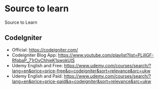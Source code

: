 # Source to learn
Source to Learn

## CodeIgniter 

- Official: https://codeigniter.com/
- Codeigniter Blog App: https://www.youtube.com/playlist?list=PLillGF-RfqbaP_71rOyChhjeK1swokUIS
- Udemy English and Free: https://www.udemy.com/courses/search/?lang=en&price=price-free&q=codeigniter&sort=relevance&src=ukw
- Udemy English and Paid: https://www.udemy.com/courses/search/?lang=en&price=price-paid&q=codeigniter&sort=relevance&src=ukw
